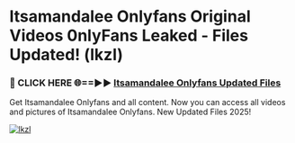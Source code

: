 # Itsamandalee Onlyfans Original Videos 0nlyFans Leaked - Files Updated! (lkzl)

<h3>🔴 CLICK HERE 🌐==►► <a href="https://tinyurl.com/ehrbuxhb" rel="nofollow">Itsamandalee Onlyfans Updated Files</a></h3>

Get Itsamandalee Onlyfans and all content. Now you can access all videos and pictures of Itsamandalee Onlyfans. New Updated Files 2025!

[![lkzl](https://i.imgur.com/lVYEuWS.gif)](https://tinyurl.com/ehrbuxhb)
